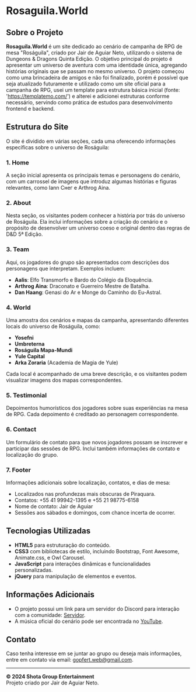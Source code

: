 # Rosaguila.World

## Sobre o Projeto

**Rosaguila.World** é um site dedicado ao cenário de campanha de RPG de mesa "Roságuila", criado por Jair de Aguiar Neto, utilizando o sistema de Dungeons & Dragons Quinta Edição. O objetivo principal do projeto é apresentar um universo de aventura com uma identidade única, agregando histórias originais que se passam no mesmo universo. O projeto começou como uma brincadeira de amigos e não foi finalizado, porém é possível que seja atualizado futuramente e utilizado como um site oficial para a campanha de RPG, usei um template para estrutura básica inicial (fonte: 'https://templatemo.com/') e alterei e adicionei estruturas conforme necessário, servindo como prática de estudos para desenvolvimento frontend e backend.

## Estrutura do Site

O site é dividido em várias seções, cada uma oferecendo informações específicas sobre o universo de Roságuila:

### 1. **Home**
A seção inicial apresenta os principais temas e personagens do cenário, com um carrossel de imagens que introduz algumas histórias e figuras relevantes, como Iann Снег e Arthrog Aina.

### 2. **About**
Nesta seção, os visitantes podem conhecer a história por trás do universo de Roságuila. Ela inclui informações sobre a criação do cenário e o propósito de desenvolver um universo coeso e original dentro das regras de D&D 5ª Edição.

### 3. **Team**
Aqui, os jogadores do grupo são apresentados com descrições dos personagens que interpretam. Exemplos incluem:
- **Aalis**: Elfo Transmorfo e Bardo do Colégio da Eloquência.
- **Arthrog Aina**: Draconato e Guerreiro Mestre de Batalha.
- **Dan Haang**: Genasi do Ar e Monge do Caminho do Eu-Astral.

### 4. **World**
Uma amostra dos cenários e mapas da campanha, apresentando diferentes locais do universo de Roságuila, como:
- **Yosefni**
- **Umbreterna**
- **Roságuila Mapa-Mundi**
- **Yule Capital**
- **Arka Zoraria** (Academia de Magia de Yule)

Cada local é acompanhado de uma breve descrição, e os visitantes podem visualizar imagens dos mapas correspondentes.

### 5. **Testimonial**
Depoimentos humorísticos dos jogadores sobre suas experiências na mesa de RPG. Cada depoimento é creditado ao personagem correspondente.

### 6. **Contact**
Um formulário de contato para que novos jogadores possam se inscrever e participar das sessões de RPG. Inclui também informações de contato e localização do grupo.

### 7. **Footer**
Informações adicionais sobre localização, contatos, e dias de mesa:
- Localizados nas profundezas mais obscuras de Piraquara.
- Contatos: +55 41 99942-1395 e +55 21 98775-6158
- Nome de contato: Jair de Aguiar
- Sessões aos sábados e domingos, com chance incerta de ocorrer.

## Tecnologias Utilizadas

- **HTML5** para estruturação do conteúdo.
- **CSS3** com bibliotecas de estilo, incluindo Bootstrap, Font Awesome, Animate.css, e Owl Carousel.
- **JavaScript** para interações dinâmicas e funcionalidades personalizadas.
- **jQuery** para manipulação de elementos e eventos.

## Informações Adicionais

- O projeto possui um link para um servidor do Discord para interação com a comunidade: [Servidor](https://discord.gg/J28DnPyR).
- A música oficial do cenário pode ser encontrada no [YouTube](https://www.youtube.com/watch?v=UlGr-IZpU5w).

## Contato

Caso tenha interesse em se juntar ao grupo ou deseja mais informações, entre em contato via email: [gopfert.web@gmail.com](mailto:gopfert.web@gmail.com).

---

**© 2024 Shota Group Entertainment**  
Projeto criado por Jair de Aguiar Neto.
